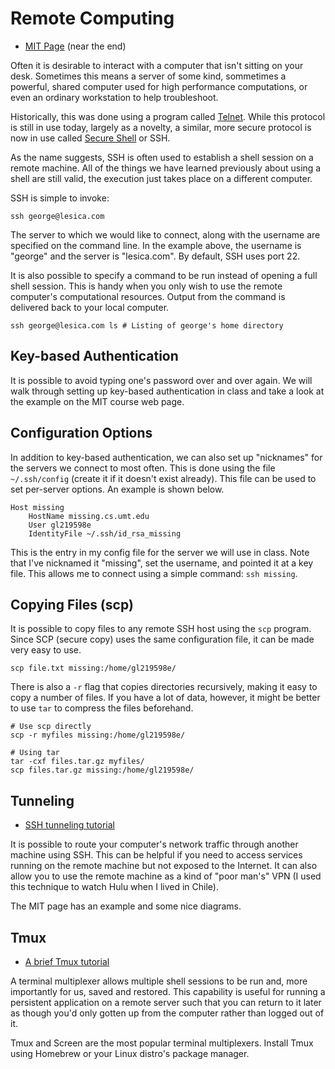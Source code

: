 # Remote Computing

  - [MIT Page](https://missing.csail.mit.edu/2020/command-line/) (near the end)

Often it is desirable to interact with a computer that isn't sitting on your
desk. Sometimes this means a server of some kind, sommetimes a powerful, shared
computer used for high performance computations, or even an ordinary workstation
to help troubleshoot.

Historically, this was done using a program called
[Telnet](https://en.wikipedia.org/wiki/Telnet). While this protocol is still in
use today, largely as a novelty, a similar, more secure protocol is now in use
called [Secure Shell](https://en.wikipedia.org/wiki/SSH_(Secure_Shell)) or SSH.

As the name suggests, SSH is often used to establish a shell session on a remote
machine. All of the things we have learned previously about using a shell are
still valid, the execution just takes place on a different computer.

SSH is simple to invoke:

```
ssh george@lesica.com
```

The server to which we would like to connect, along with the username are
specified on the command line. In the example above, the username is "george"
and the server is "lesica.com". By default, SSH uses port 22.

It is also possible to specify a command to be run instead of opening a full
shell session. This is handy when you only wish to use the remote computer's
computational resources. Output from the command is delivered back to your local
computer.

```
ssh george@lesica.com ls # Listing of george's home directory
```

## Key-based Authentication

It is possible to avoid typing one's password over and over again. We will walk
through setting up key-based authentication in class and take a look at the
example on the MIT course web page.

## Configuration Options

In addition to key-based authentication, we can also set up "nicknames" for the
servers we connect to most often. This is done using the file `~/.ssh/config`
(create it if it doesn't exist already). This file can be used to set per-server
options. An example is shown below.

```
Host missing
    HostName missing.cs.umt.edu
    User gl219598e
    IdentityFile ~/.ssh/id_rsa_missing
```

This is the entry in my config file for the server we will use in class. Note
that I've nicknamed it "missing", set the username, and pointed it at a key
file. This allows me to connect using a simple command: `ssh missing`.

## Copying Files (scp)

It is possible to copy files to any remote SSH host using the `scp` program.
Since SCP (secure copy) uses the same configuration file, it can be made very
easy to use.

```
scp file.txt missing:/home/gl219598e/
```

There is also a `-r` flag that copies directories recursively, making it easy to
copy a number of files. If you have a lot of data, however, it might be better
to use `tar` to compress the files beforehand.

```
# Use scp directly
scp -r myfiles missing:/home/gl219598e/

# Using tar
tar -cxf files.tar.gz myfiles/
scp files.tar.gz missing:/home/gl219598e/
```

## Tunneling

  - [SSH tunneling tutorial](https://robotmoon.com/ssh-tunnels/)

It is possible to route your computer's network traffic through another machine
using SSH. This can be helpful if you need to access services running on the
remote machine but not exposed to the Internet. It can also allow you to use the
remote machine as a kind of "poor man's" VPN (I used this technique to watch
Hulu when I lived in Chile).

The MIT page has an example and some nice diagrams.

## Tmux

  - [A brief Tmux tutorial](https://danielmiessler.com/study/tmux/)

A terminal multiplexer allows multiple shell sessions to be run and, more
importantly for us, saved and restored. This capability is useful for running a
persistent application on a remote server such that you can return to it later
as though you'd only gotten up from the computer rather than logged out of it.

Tmux and Screen are the most popular terminal multiplexers. Install Tmux using
Homebrew or your Linux distro's package manager.

